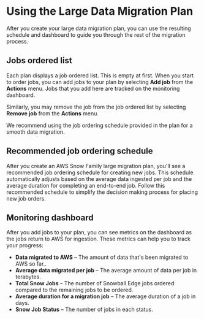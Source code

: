 # Using the Large Data Migration Plan<a name="understanding-data-migration-plan"></a>

After you create your large data migration plan, you can use the resulting schedule and dashboard to guide you through the rest of the migration process\. 

## Jobs ordered list<a name="job-ordered-list"></a>

Each plan displays a job ordered list\. This is empty at first\. When you start to order jobs, you can add jobs to your plan by selecting **Add job** from the **Actions** menu\. Jobs that you add here are tracked on the monitoring dashboard\. 

Similarly, you may remove the job from the job ordered list by selecting **Remove job** from the **Actions** menu\.

We recommend using the job ordering schedule provided in the plan for a smooth data migration\.

## Recommended job ordering schedule<a name="job-ordering-schedule"></a>

After you create an AWS Snow Family large migration plan, you'll see a recommended job ordering schedule for creating new jobs\. This schedule automatically adjusts based on the average data ingested per job and the average duration for completing an end\-to\-end job\. Follow this recommended schedule to simplify the decision making process for placing new job orders\.

## Monitoring dashboard<a name="monitoring-dashboard"></a>

After you add jobs to your plan, you can see metrics on the dashboard as the jobs return to AWS for ingestion\. These metrics can help you to track your progress:
+ **Data migrated to AWS** – The amount of data that's been migrated to AWS so far\.\.
+ **Average data migrated per job** – The average amount of data per job in terabytes\.
+ **Total Snow Jobs** – The number of Snowball Edge jobs ordered compared to the remaining jobs to be ordered\.
+ **Average duration for a migration job** – The average duration of a job in days\.
+ **Snow Job Status** – The number of jobs in each status\.